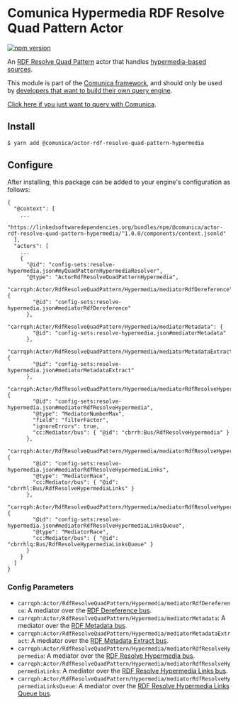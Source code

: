 # Comunica Hypermedia RDF Resolve Quad Pattern Actor

[![npm version](https://badge.fury.io/js/%40comunica%2Factor-rdf-resolve-quad-pattern-hypermedia.svg)](https://www.npmjs.com/package/@comunica/actor-rdf-resolve-quad-pattern-hypermedia)

An [RDF Resolve Quad Pattern](https://github.com/comunica/comunica/tree/master/packages/bus-rdf-resolve-quad-pattern) actor that handles [hypermedia-based sources](https://comunica.dev/docs/modify/advanced/hypermedia/).

This module is part of the [Comunica framework](https://github.com/comunica/comunica),
and should only be used by [developers that want to build their own query engine](https://comunica.dev/docs/modify/).

[Click here if you just want to query with Comunica](https://comunica.dev/docs/query/).

## Install

```bash
$ yarn add @comunica/actor-rdf-resolve-quad-pattern-hypermedia
```
## Configure

After installing, this package can be added to your engine's configuration as follows:
```text
{
  "@context": [
    ...
    "https://linkedsoftwaredependencies.org/bundles/npm/@comunica/actor-rdf-resolve-quad-pattern-hypermedia/^1.0.0/components/context.jsonld"  
  ],
  "actors": [
    ...
    {
      "@id": "config-sets:resolve-hypermedia.json#myQuadPatternHypermediaResolver",
      "@type": "ActorRdfResolveQuadPatternHypermedia",
      "carrqph:Actor/RdfResolveQuadPattern/Hypermedia/mediatorRdfDereference": {
        "@id": "config-sets:resolve-hypermedia.json#mediatorRdfDereference"
      },
      "carrqph:Actor/RdfResolveQuadPattern/Hypermedia/mediatorMetadata": {
        "@id": "config-sets:resolve-hypermedia.json#mediatorMetadata"
      },
      "carrqph:Actor/RdfResolveQuadPattern/Hypermedia/mediatorMetadataExtract": {
        "@id": "config-sets:resolve-hypermedia.json#mediatorMetadataExtract"
      },
      "carrqph:Actor/RdfResolveQuadPattern/Hypermedia/mediatorRdfResolveHypermedia": {
        "@id": "config-sets:resolve-hypermedia.json#mediatorRdfResolveHypermedia",
        "@type": "MediatorNumberMax",
        "field": "filterFactor",
        "ignoreErrors": true,
        "cc:Mediator/bus": { "@id": "cbrrh:Bus/RdfResolveHypermedia" }
      },
      "carrqph:Actor/RdfResolveQuadPattern/Hypermedia/mediatorRdfResolveHypermediaLinks": {
        "@id": "config-sets:resolve-hypermedia.json#mediatorRdfResolveHypermediaLinks",
        "@type": "MediatorRace",
        "cc:Mediator/bus": { "@id": "cbrrhl:Bus/RdfResolveHypermediaLinks" }
      },
      "carrqph:Actor/RdfResolveQuadPattern/Hypermedia/mediatorRdfResolveHypermediaLinksQueue": {
        "@id": "config-sets:resolve-hypermedia.json#mediatorRdfResolveHypermediaLinksQueue",
        "@type": "MediatorRace",
        "cc:Mediator/bus": { "@id": "cbrrhlq:Bus/RdfResolveHypermediaLinksQueue" }
      }
    }
  ]
}
```

### Config Parameters

* `carrqph:Actor/RdfResolveQuadPattern/Hypermedia/mediatorRdfDereference`: A mediator over the [RDF Dereference bus](https://github.com/comunica/comunica/tree/master/packages/bus-rdf-dereference).
* `carrqph:Actor/RdfResolveQuadPattern/Hypermedia/mediatorMetadata`: A mediator over the [RDF Metadata bus](https://github.com/comunica/comunica/tree/master/packages/bus-rdf-metadata).
* `carrqph:Actor/RdfResolveQuadPattern/Hypermedia/mediatorMetadataExtract`: A mediator over the [RDF Metadata Extract bus](https://github.com/comunica/comunica/tree/master/packages/bus-rdf-metadata-extract).
* `carrqph:Actor/RdfResolveQuadPattern/Hypermedia/mediatorRdfResolveHypermedia`: A mediator over the [RDF Resolve Hypermedia bus](https://github.com/comunica/comunica/tree/master/packages/bus-rdf-resolve-hypermedia).
* `carrqph:Actor/RdfResolveQuadPattern/Hypermedia/mediatorRdfResolveHypermediaLinks`: A mediator over the [RDF Resolve Hypermedia Links bus](https://github.com/comunica/comunica/tree/master/packages/bus-rdf-resolve-hypermedia-links).
* `carrqph:Actor/RdfResolveQuadPattern/Hypermedia/mediatorRdfResolveHypermediaLinksQueue`: A mediator over the [RDF Resolve Hypermedia Links Queue bus](https://github.com/comunica/comunica/tree/master/packages/bus-rdf-resolve-hypermedia-links-queue).
